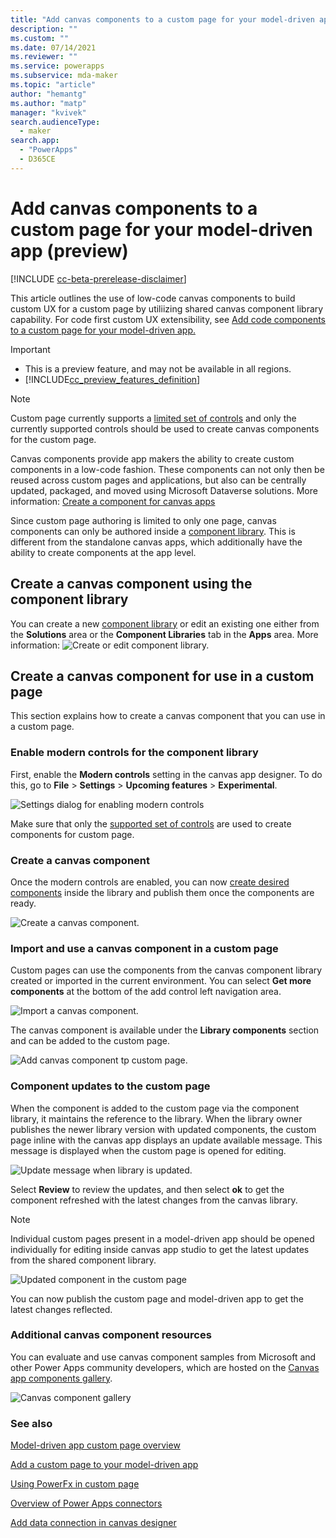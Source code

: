 ```yaml
---
title: "Add canvas components to a custom page for your model-driven app" 
description: ""
ms.custom: ""
ms.date: 07/14/2021
ms.reviewer: ""
ms.service: powerapps
ms.subservice: mda-maker
ms.topic: "article"
author: "hemantg"
ms.author: "matp"
manager: "kvivek"
search.audienceType: 
  - maker
search.app: 
  - "PowerApps"
  - D365CE
---
```


# Add canvas components to a custom page for your model-driven app (preview)

[!INCLUDE [cc-beta-prerelease-disclaimer](../../includes/cc-beta-prerelease-disclaimer.md)]

This article outlines the use of low-code canvas components to build custom UX for a custom page by utiliizing shared canvas component library capability. For code first custom UX extensibility, see [Add code components to a custom page for your model-driven app.](/powerapps/maker/model-driven-apps/page-code-components) 

  > [!IMPORTANT]
  > - This is a preview feature, and may not be available in all regions.
  > - [!INCLUDE[cc_preview_features_definition](../../includes/cc-preview-features-definition.md)]

  > [!NOTE]
  > Custom page currently supports a [limited set of controls](/powerapps/maker/model-driven-apps/design-page-for-model-app#supported-controls-in-custom-page) and only the currently supported controls should be used to create canvas components for the custom page.

Canvas components provide app makers the ability to create custom components in a low-code fashion. These components can not only then be reused across custom pages and applications, but also can be centrally updated, packaged, and moved using Microsoft Dataverse solutions. More information: [Create a component for canvas apps](/powerapps/maker/canvas-apps/create-component) 

Since custom page authoring is limited to only one page, canvas components can only be authored inside a [component library](/powerapps/maker/canvas-apps/component-library). This is different from the standalone canvas apps, which additionally have the ability to create components at the app level.

## Create a canvas component using the component library

You can create a new [component library](/powerapps/maker/canvas-apps/component-library) or edit an existing one either from the **Solutions** area or the  **Component Libraries** tab in the **Apps** area. More information: ![Create or edit component library.](../canvas-apps/media/component-library/create-edit-component-library.png "Create or edit component library")


## Create a canvas component for use in a custom page

This section explains how to create a canvas component that you can use in a custom page.

### Enable modern controls for the component library

First, enable the **Modern controls** setting in the canvas app designer. To do this, go to **File** > **Settings** > **Upcoming features** > **Experimental**.

![Settings dialog for enabling modern controls](media/add-component-to-model-app/lib-setting-for-modern-controls.png "Settings dialog for enabling modern controls")

Make sure that only the [supported set of controls](/powerapps/maker/model-driven-apps/design-page-for-model-app#supported-controls-in-custom-page) are used to create components for custom page. 

### Create a canvas component

Once the modern controls are enabled, you can now [create desired components](/powerapps/maker/canvas-apps/create-component.md) inside the library and publish them once the components are ready.

![Create a canvas component.](media/add-component-to-model-app/component-creation-for-canvas-lib.png "Create a canvas component")

### Import and use a canvas component in a custom page

Custom pages can use the components from the canvas component library created or imported in the current environment. You can select **Get more components** at the bottom of the add control left navigation area.

![Import a canvas component.](media/add-component-to-model-app/import-component-custom-page.png "import a canvas component")

The canvas component is available under the **Library components** section and can be added to the custom page.

![Add canvas component tp custom page.](media/add-component-to-model-app/add-component-to-custom-page.png "Add canvas component tp custom page")

### Component updates to the custom page

When the component is added to the custom page via the component library, it maintains the reference to the library. When the library owner publishes the newer library version with updated components, the custom page inline with the canvas app displays an update available message. This message is displayed when the custom page is opened for editing.

![Update message when library is updated.](media/add-component-to-model-app/component-library-update-message.png "Update message when library is updated")

Select **Review** to review the updates, and then select **ok** to get the component refreshed with the latest changes from the canvas library.

> [!NOTE]
> Individual custom pages present in a model-driven app should be opened individually for editing inside canvas app studio to get the latest updates from the shared component library.

![Updated component in the custom page ](media/add-component-to-model-app/page-with-updated-library-component.png "Updated component in the canvas page")

You can now publish the custom page and model-driven app to get the latest changes reflected.

### Additional canvas component resources

You can evaluate and use canvas component samples from Microsoft and other Power Apps community developers, which are hosted on the [Canvas app components gallery](https://powerusers.microsoft.com/t5/Canvas-Apps-Components-Samples/bd-p/ComponentsGallery).

![Canvas component gallery](media/add-component-to-model-app/canvas-components-gallery.png "Canvas component gallery")

### See also

[Model-driven app custom page overview](model-app-page-overview.md)

[Add a custom page to your model-driven app](add-page-to-model-app.md)

[Using PowerFx in custom page](page-powerfx-in-model-app.md)

[Overview of Power Apps connectors](../canvas-apps/connections-list.md)

[Add data connection in canvas designer](../canvas-apps/add-data-connection.md)
